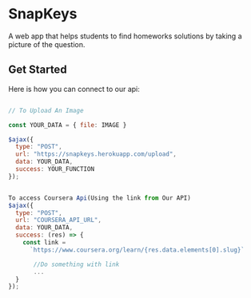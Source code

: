 # SnapKeys

A web app that helps students to find homeworks solutions by taking a picture of the question.

## Get Started

Here is how you can connect to our api:
```javascript

// To Upload An Image

const YOUR_DATA = { file: IMAGE }

$ajax({
  type: "POST",
  url: "https://snapkeys.herokuapp.com/upload",
  data: YOUR_DATA,
  success: YOUR_FUNCTION
});

```

```javascript

To access Coursera Api(Using the link from Our API)
$ajax({
  type: "POST",
  url: "COURSERA_API_URL",
  data: YOUR_DATA,
  success: (res) => {
    const link = 
      `https://www.coursera.org/learn/{res.data.elements[0].slug}`

       //Do something with link
       ...
  }
});

```

